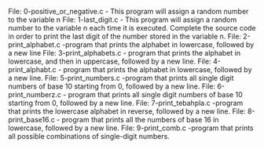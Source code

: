 File: 0-positive_or_negative.c - This program will assign a random number to the variable n
File: 1-last_digit.c - This program will assign a random number to the variable n each time it is executed. Complete the source code in order to print the last digit of the number stored in the variable n.
File: 2-print_alphabet.c -program that prints the alphabet in lowercase, followed by a new line
File: 3-print_alphabets.c - program that prints the alphabet in lowercase, and then in uppercase, followed by a new line.
File: 4-print_alphabt.c - program that prints the alphabet in lowercase, followed by a new line.
File: 5-print_numbers.c -program that prints all single digit numbers of base 10 starting from 0, followed by a new line.
File: 6-print_numberz.c - program that prints all single digit numbers of base 10 starting from 0, followed by a new line.
File: 7-print_tebahpla.c -program that prints the lowercase alphabet in reverse, followed by a new line.
File: 8-print_base16.c - program that prints all the numbers of base 16 in lowercase, followed by a new line.
File: 9-print_comb.c -program that prints all possible combinations of single-digit numbers.
